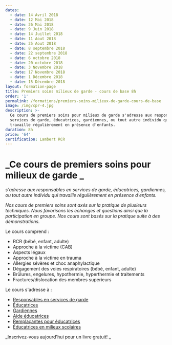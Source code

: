 ```yaml
---
dates:
  - date: 14 Avril 2018
  - date: 12 Mai 2018
  - date: 26 Mai 2018
  - date: 9 Juin 2018
  - date: 14 Juillet 2018
  - date: 11 Aout 2018
  - date: 25 Aout 2018
  - date: 8 septembre 2018
  - date: 22 septembre 2018
  - date: 6 octobre 2018
  - date: 20 octobre 2018
  - date: 3 Novembre 2018
  - date: 17 Novembre 2018
  - date: 1 Décembre 2018
  - date: 15 Décembre 2018
layout: formation-page
title: Premiers soins milieux de garde - cours de base 8h
order: '1'
permalink: /formations/premiers-soins-milieux-de-garde-cours-de-base
image: /img/cpr-4.jpg
description: >-
  Ce cours de premiers soins pour milieux de garde s'adresse aux responsables en
  services de garde, éducatrices, gardiennes, ou tout autre individu qui
  travaille régulièrement en présence d'enfants.
duration: 8h
price: '64'
certification: Lambert RCR
---
```

# _Ce cours de premiers soins pour milieux de garde _

_s'adresse aux responsables en services de garde, éducatrices, gardiennes, ou tout autre individu qui travaille régulièrement en présence d'enfants._

_Nos cours de premiers soins sont axés sur la pratique de plusieurs techniques. Nous favorisons les échanges et questions ainsi que la participation en groupe. Nos cours sont basés sur la pratique suite à des démonstrations._

Le cours comprend :

* RCR (bébé, enfant, adulte)
* Approche à la victime (CAB)
* Aspects légaux
* Approche à la victime en trauma
* Allergies sévères et choc anaphylactique 
* Dégagement des voies respiratoires (bébé, enfant, adulte)
* Brûlures, engelures, hypothermie, hyperthermie et traitements
* Fractures/dislocation des membres supérieurs

Le cours s'adresse à :

* [Responsables en services de garde](https://lambertrcr.com/2018/01/09/%C3%A0-qui-s-adresse-le-cours-de-premiers-soins-en-milieu-de-garde/)
* [Éducatrices](https://lambertrcr.com/2018/01/09/%C3%A0-qui-s-adresse-le-cours-de-premiers-soins-en-milieu-de-garde/)
* [Gardiennes](https://lambertrcr.com/2018/01/09/%C3%A0-qui-s-adresse-le-cours-de-premiers-soins-en-milieu-de-garde/)
* [Aide éducatrices](https://lambertrcr.com/2018/01/09/%C3%A0-qui-s-adresse-le-cours-de-premiers-soins-en-milieu-de-garde/)
* [Remplaçantes pour éducatrices](https://lambertrcr.com/2018/01/09/%C3%A0-qui-s-adresse-le-cours-de-premiers-soins-en-milieu-de-garde/)
* [Éducatrices en milieux scolaires](https://lambertrcr.com/2018/01/09/%C3%A0-qui-s-adresse-le-cours-de-premiers-soins-en-milieu-de-garde/)



_Inscrivez-vous aujourd'hui pour un livre gratuit! _
